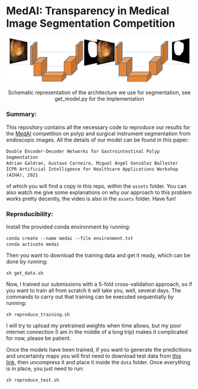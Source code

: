 # MedAI: Transparency in Medical Image Segmentation Competition

![](https://raw.githubusercontent.com/agaldran/medai_challenge/main/assets/overall_fig.png?style=centerme)
<p align="center">Schematic representation of the architecture we use for segmentation, see get_model.py for the implementation<p align="center">

### Summary:
This repository contains all the necessary code to reproduce our results for the [MedAI](https://www.nora.ai/Competition/image-segmentation.html) competition on polyp and surgical instrument segmentation from endoscopic images. All the details of our model can be found in this paper:
```
Double Encoder-Decoder Networks for Gastrointestinal Polyp Segmentation
Adrian Galdran, Gustavo Carneiro, Miguel Ángel González Ballester
ICPR Artificial Intelligence for Healthcare Applications Workshop (AIHA), 2021
```
of which you will find a copy in this repo, within the `assets` folder. You can also watch me give some explanations on why our approach to this problem works pretty decently, the video is also in the `assets` folder. Have fun!

### Reproducibility: 
Install the provided conda environment by running:
```
conda create --name medai --file environment.txt
conda activate medai
```
Then you want to download the training data and get it ready, which can be done by running:
```
sh get_data.sh
```
Now, I trained our submissions with a 5-fold cross-validation approach, so if you want to train all from scratch it will take you, well, several days. The commands to carry out that training can be executed sequentially by running:
```
sh reproduce_training.sh
```

I will try to upload my pretrained weights when time allows, but my poor internet connection (I am in the middle of a long trip) makes it complicated for now, please be patient.

Once the models have been trained, if you want to generate the predicitions and uncertainty maps you will first need to download test data from [this link](https://drive.google.com/drive/folders/1t8B45D2p3zEePHhUH5Qe-3iLs4EIrPJI), then uncompress it and place it inside the `data` folder. Once everything is in place, you just need to run:
```
sh reproduce_test.sh
```

